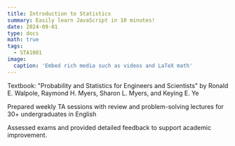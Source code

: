 ```yaml
---
title: Introduction to Statistics
summary: Easily learn JavaScript in 10 minutes!
date: 2024-09-01
type: docs
math: true
tags:
  - STA1001
image:
  caption: 'Embed rich media such as videos and LaTeX math'
---
```

Textbook: "Probability and Statistics for Engineers and Scientists" by Ronald E. Walpole, Raymond H. Myers, Sharon L. Myers, and Keying E. Ye

Prepared weekly TA sessions with review and problem-solving lectures for 30+ undergraduates in English

Assessed exams and provided detailed feedback to support academic improvement.


